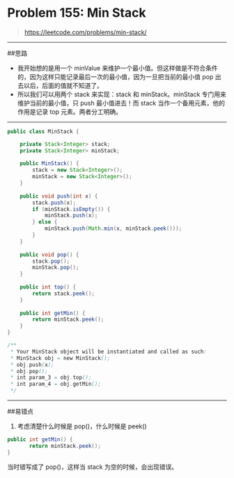 # Problem 155: Min Stack


> https://leetcode.com/problems/min-stack/

-----------
##思路
* 我开始想的是用一个 minValue 来维护一个最小值。但这样做是不符合条件的，因为这样只能记录最后一次的最小值，因为一旦把当前的最小值 pop 出去以后，后面的值就不知道了。
* 所以我们可以用两个 stack 来实现：stack 和 minStack。minStack 专门用来维护当前的最小值，只 push 最小值进去！而 stack 当作一个备用元素，他的作用是记录 top 元素。两者分工明确。

-----------
```java
public class MinStack {

    private Stack<Integer> stack;
    private Stack<Integer> minStack;
    
    public MinStack() {
        stack = new Stack<Integer>();
        minStack = new Stack<Integer>();
    }
    
    public void push(int x) {
        stack.push(x);
        if (minStack.isEmpty()) {
            minStack.push(x);
        } else {
            minStack.push(Math.min(x, minStack.peek()));
        }
    }
    
    public void pop() {
        stack.pop();
        minStack.pop();
    }
    
    public int top() {
        return stack.peek();
    }
    
    public int getMin() {
        return minStack.peek();
    }
}

/**
 * Your MinStack object will be instantiated and called as such:
 * MinStack obj = new MinStack();
 * obj.push(x);
 * obj.pop();
 * int param_3 = obj.top();
 * int param_4 = obj.getMin();
 */
```
--------
##易错点

1. 考虑清楚什么时候是 pop()，什么时候是 peek()
```java
public int getMin() {
       return minStack.peek();
}
```
当时错写成了 pop()，这样当 stack 为空的时候，会出现错误。




















